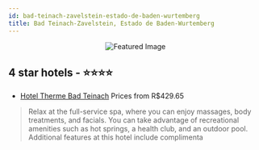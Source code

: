 ```yaml
---
id: bad-teinach-zavelstein-estado-de-baden-wurtemberg
title: Bad Teinach-Zavelstein, Estado de Baden-Wurtemberg
---
```


<center><img src="https://i.travelapi.com/hotels/16000000/15570000/15567600/15567528/021674dd_z.jpg" alt="Featured Image" /></center>


##  4 star hotels - ⭐️⭐️⭐️⭐️

-    [Hotel Therme Bad Teinach](https://us.hurb.com/hotels/bad-teinach-zavelstein/hotel-therme-bad-teinach-JNP-JP729540?cmp=18055) Prices from R$429.65
   > Relax at the full-service spa, where you can enjoy massages, body treatments, and facials. You can take advantage of recreational amenities such as hot springs, a health club, and an outdoor pool. Additional features at this hotel include complimenta
